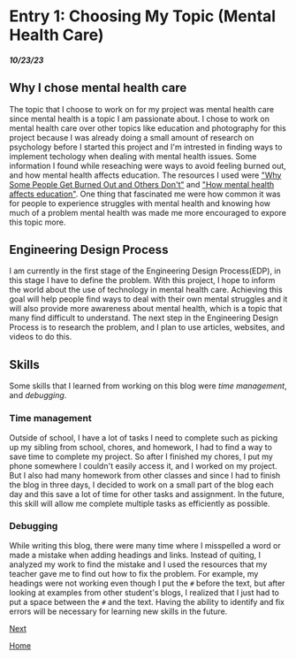 # Entry 1: Choosing My Topic (Mental Health Care)
##### 10/23/23

## Why I chose mental health care
The topic that I choose to work on for my project was mental health care since mental health is a topic I am passionate about. I chose to work on mental health care over other topics like education and photography for this project because I was already doing a small amount of research on psychology before I started this project and I'm intrested in finding ways to implement techology when dealing with mental health issues. Some information I found while reseaching were ways to avoid feeling burned out, and how mental health affects education. The resources I used were ["Why Some People Get Burned Out and Others Don't"](https://hbr.org/2016/11/why-some-people-get-burned-out-and-others-dont) and ["How mental health affects education"](https://shawmind.org/how-mental-health-affects-education/). One thing that fascinated me were how common it was for people to experience struggles with mental health and knowing how much of a problem mental health was made me more encouraged to expore this topic more.

## Engineering Design Process
I am currently in the first stage of the Engineering Design Process(EDP), in this stage I have to define the problem. With this project, I hope to inform the world about the use of technology in mental health care. Achieving this goal will help people find ways to deal with their own mental struggles and it will also provide more awareness about mental health, which is a topic that many find difficult to understand. The next step in the Engineering Design Process is to research the problem, and I plan to use articles, websites, and videos to do this.

## Skills
Some skills that I learned from working on this blog were *time management*, and *debugging*.

### Time management
Outside of school, I have a lot of tasks I need to complete such as picking up my sibling from school, chores, and homework, I had to find a way to save time to complete my project. So after I finished my chores, I put my phone somewhere I couldn't easily access it, and I worked on my project. But I also had many homework from other classes and since I had to finish the blog in three days, I decided to work on a small part of the blog each day and this save a lot of time for other tasks and assignment. In the future, this skill will allow me complete multiple tasks as efficiently as possible.

### Debugging
While writing this blog, there were many time where I misspelled a word or made a mistake when adding headings and links. Instead of quiting, I analyzed my work to find the mistake and I used the resources that my teacher gave me to find out how to fix the problem. For example, my headings were not working even though I put the `#` before the text, but after looking at examples from other student's blogs, I realized that I just had to put a space between the `#` and the text. Having the ability to identify and fix errors will be necessary for learning new skills in the future.

[Next](entry02.md)

[Home](../README.md)
